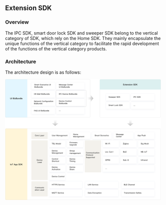 ## Extension SDK

### Overview

The IPC SDK, smart door lock SDK and sweeper SDK belong to the vertical category of SDK, which rely on the Home SDK. They mainly encapsulate the unique functions of the vertical category to facilitate the rapid development of the functions of the vertical category products.

### Architecture

The architecture design is as follows:

<img src="./images/Integrated.png" alt="Architecture" style="zoom:60%;" />